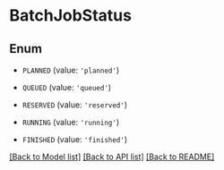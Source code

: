 # BatchJobStatus


## Enum

* `PLANNED` (value: `'planned'`)

* `QUEUED` (value: `'queued'`)

* `RESERVED` (value: `'reserved'`)

* `RUNNING` (value: `'running'`)

* `FINISHED` (value: `'finished'`)

[[Back to Model list]](../README.md#documentation-for-models) [[Back to API list]](../README.md#documentation-for-api-endpoints) [[Back to README]](../README.md)



